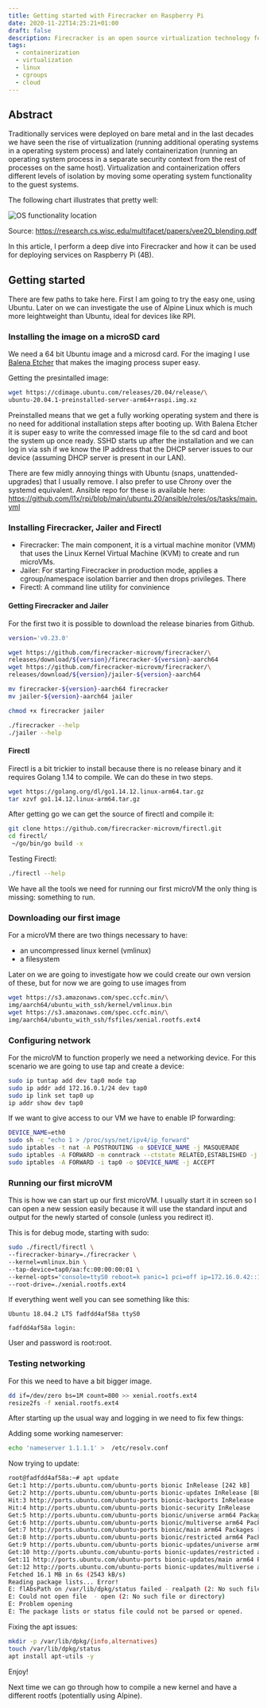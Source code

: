 ```yaml
---
title: Getting started with Firecracker on Raspberry Pi
date: 2020-11-22T14:25:21+01:00
draft: false
description: Firecracker is an open source virtualization technology for creating and managing secure, multi-tenant container services.
tags:
  - containerization
  - virtualization
  - linux
  - cgroups
  - cloud
---
```


## Abstract

Traditionally services were deployed on bare metal and in the last decades we have seen the rise of virtualization (running additional operating systems in a operating system process) and lately containerization (running an operating system process in a separate security context from the rest of processes on the same host). Virtualization and containerization offers different levels of isolation by moving some operating system functionality to the guest systems.

The following chart illustrates that pretty well:

![OS functionality location](/img/isolation.png)

Source: https://research.cs.wisc.edu/multifacet/papers/vee20_blending.pdf

In this article, I perform a deep dive into Firecracker and how it can be used for deploying services on Raspberry Pi (4B).

## Getting started

There are few paths to take here. First I am going to try the easy one, using Ubuntu. Later on we can investigate the use of Alpine Linux which is much more leightweight than Ubuntu, ideal for devices like RPI.

### Installing the image on a microSD card

We need a 64 bit Ubuntu image and a microsd card. For the imaging I use [Balena Etcher](https://www.balena.io/etcher/) that makes the imaging process super easy.

Getting the presintalled image:

```bash
wget https://cdimage.ubuntu.com/releases/20.04/release/\
ubuntu-20.04.1-preinstalled-server-arm64+raspi.img.xz
```

Preinstalled means that we get a fully working operating system and there is no need for additional installation steps after booting up. With Balena Etcher it is super easy to write the comressed image file to the sd card and boot the system up once ready. SSHD starts up after the installation and we can log in via ssh if we know the IP address that the DHCP server issues to our device (assuming DHCP server is present in our LAN).

There are few midly annoying things with Ubuntu (snaps, unattended-upgrades) that I usually remove. I also prefer to use Chrony over the systemd equivalent. Ansible repo for these is available here: https://github.com/l1x/rpi/blob/main/ubuntu.20/ansible/roles/os/tasks/main.yml

### Installing Firecracker, Jailer and Firectl

- Firecracker: The main component, it is a virtual machine monitor (VMM) that uses the Linux Kernel Virtual Machine (KVM) to create and run microVMs.
- Jailer: For starting Firecracker in production mode, applies a cgroup/namespace isolation barrier and then drops privileges. There
- Firectl: A command line utility for convinience

#### Getting Firecracker and Jailer

For the first two it is possible to download the release binaries from Github.

```bash
version='v0.23.0'

wget https://github.com/firecracker-microvm/firecracker/\
releases/download/${version}/firecracker-${version}-aarch64
wget https://github.com/firecracker-microvm/firecracker/\
releases/download/${version}/jailer-${version}-aarch64

mv firecracker-${version}-aarch64 firecracker
mv jailer-${version}-aarch64 jailer

chmod +x firecracker jailer

./firecracker --help
./jailer --help
```

#### Firectl

Firectl is a bit trickier to install because there is no release binary and it requires Golang 1.14 to compile. We can do these in two steps.

```bash
wget https://golang.org/dl/go1.14.12.linux-arm64.tar.gz
tar xzvf go1.14.12.linux-arm64.tar.gz
```

After getting go we can get the source of firectl and compile it:

```bash
git clone https://github.com/firecracker-microvm/firectl.git
cd firectl/
 ~/go/bin/go build -x
```

Testing Firectl:

```bash
./firectl --help
```

We have all the tools we need for running our first microVM the only thing is missing: something to run.

### Downloading our first image

For a microVM there are two things necessary to have:

- an uncompressed linux kernel (vmlinux)
- a filesystem

Later on we are going to investigate how we could create our own version of these, but for now we are going to use images from

```bash
wget https://s3.amazonaws.com/spec.ccfc.min/\
img/aarch64/ubuntu_with_ssh/kernel/vmlinux.bin
wget https://s3.amazonaws.com/spec.ccfc.min/\
img/aarch64/ubuntu_with_ssh/fsfiles/xenial.rootfs.ext4
```

### Configuring network

For the microVM to function properly we need a networking device. For this scenario we are going to use tap and create a device:

```bash
sudo ip tuntap add dev tap0 mode tap
sudo ip addr add 172.16.0.1/24 dev tap0
sudo ip link set tap0 up
ip addr show dev tap0
```

If we want to give access to our VM we have to enable IP forwarding:

```bash
DEVICE_NAME=eth0
sudo sh -c "echo 1 > /proc/sys/net/ipv4/ip_forward"
sudo iptables -t nat -A POSTROUTING -o $DEVICE_NAME -j MASQUERADE
sudo iptables -A FORWARD -m conntrack --ctstate RELATED,ESTABLISHED -j ACCEPT
sudo iptables -A FORWARD -i tap0 -o $DEVICE_NAME -j ACCEPT
```

### Running our first microVM

This is how we can start up our first microVM. I usually start it in screen so I can open a new session easily because it will use the standard input and output for the newly started of console (unless you redirect it).

This is for debug mode, starting with sudo:

```bash
sudo ./firectl/firectl \
--firecracker-binary=./firecracker \
--kernel=vmlinux.bin \
--tap-device=tap0/aa:fc:00:00:00:01 \
--kernel-opts="console=ttyS0 reboot=k panic=1 pci=off ip=172.16.0.42::172.16.0.1:255.255.255.0::eth0:off" \
--root-drive=./xenial.rootfs.ext4
```

If everything went well you can see something like this:

```
Ubuntu 18.04.2 LTS fadfdd4af58a ttyS0

fadfdd4af58a login:
```

User and password is root:root.

### Testing networking

For this we need to have a bit bigger image.

```bash
dd if=/dev/zero bs=1M count=800 >> xenial.rootfs.ext4
resize2fs -f xenial.rootfs.ext4
```

After starting up the usual way and logging in we need to fix few things:

Adding some working nameserver:

```bash
echo 'nameserver 1.1.1.1' >  /etc/resolv.conf
```

Now trying to update:

```bash
root@fadfdd4af58a:~# apt update
Get:1 http://ports.ubuntu.com/ubuntu-ports bionic InRelease [242 kB]
Get:2 http://ports.ubuntu.com/ubuntu-ports bionic-updates InRelease [88.7 kB]
Hit:3 http://ports.ubuntu.com/ubuntu-ports bionic-backports InRelease
Hit:4 http://ports.ubuntu.com/ubuntu-ports bionic-security InRelease
Get:5 http://ports.ubuntu.com/ubuntu-ports bionic/universe arm64 Packages [11.0 MB]
Get:6 http://ports.ubuntu.com/ubuntu-ports bionic/multiverse arm64 Packages [153 kB]
Get:7 http://ports.ubuntu.com/ubuntu-ports bionic/main arm64 Packages [1285 kB]
Get:8 http://ports.ubuntu.com/ubuntu-ports bionic/restricted arm64 Packages [572 B]
Get:9 http://ports.ubuntu.com/ubuntu-ports bionic-updates/universe arm64 Packages [1865 kB]
Get:10 http://ports.ubuntu.com/ubuntu-ports bionic-updates/restricted arm64 Packages [2262 B]
Get:11 http://ports.ubuntu.com/ubuntu-ports bionic-updates/main arm64 Packages [1431 kB]
Get:12 http://ports.ubuntu.com/ubuntu-ports bionic-updates/multiverse arm64 Packages [5758 B]
Fetched 16.1 MB in 6s (2543 kB/s)
Reading package lists... Error!
E: flAbsPath on /var/lib/dpkg/status failed - realpath (2: No such file or directory)
E: Could not open file  - open (2: No such file or directory)
E: Problem opening
E: The package lists or status file could not be parsed or opened.
```

Fixing the apt issues:

```bash
mkdir -p /var/lib/dpkg/{info,alternatives}
touch /var/lib/dpkg/status
apt install apt-utils -y
```

Enjoy!

Next time we can go through how to compile a new kernel and have a different rootfs (potentially using Alpine).
